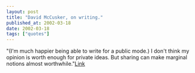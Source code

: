 ```yaml
---
layout: post
title: "David McCusker, on writing."
published_at: 2002-03-18
date: 2002-03-18
tags: ["quotes"]
---
```


"(I'm much happier being able to write for a public mode.) I don't think my opinion is worth enough for private ideas. But sharing can make marginal notions almost worthwhile."[Link]()  